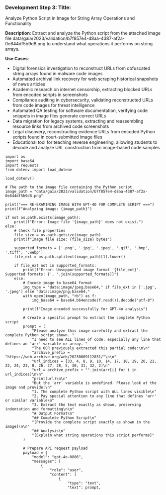 ### Development Step 3: Title:  
Analyze Python Script in Image for String Array Operations and Functionality

**Description**: Extract and analyze the Python script from the attached image file data/gaia/2023/validation/b7f857e4-d8aa-4387-af2a-0e844df5b9d8.png to understand what operations it performs on string arrays.

**Use Cases**:
- Digital forensics investigation to reconstruct URLs from obfuscated string arrays found in malware code images
- Automated archival link recovery for web scraping historical snapshots of news articles
- Academic research on internet censorship, extracting blocked URLs from encoded scripts in screenshots
- Compliance auditing in cybersecurity, validating reconstructed URLs from code images for threat intelligence
- Automated QA testing for software documentation, verifying code snippets in image files generate correct URLs
- Data migration for legacy systems, extracting and reassembling resource links from archived code screenshots
- Legal discovery, reconstructing evidence URLs from encoded Python scripts found in court-submitted image files
- Educational tool for teaching reverse engineering, allowing students to decode and analyze URL construction from image-based code samples

```
import os
import base64
import requests
from dotenv import load_dotenv

load_dotenv()

# The path to the image file containing the Python script
image_path = "data/gaia/2023/validation/b7f857e4-d8aa-4387-af2a-0e844df5b9d8.png"

print("=== RE-EXAMINING IMAGE WITH GPT-4O FOR COMPLETE SCRIPT ===")
print(f"Analyzing image: {image_path}")

if not os.path.exists(image_path):
    print(f"Error: Image file '{image_path}' does not exist.")
else:
    # Check file properties
    file_size = os.path.getsize(image_path)
    print(f"Image file size: {file_size} bytes")
    
    supported_formats = ['.png', '.jpg', '.jpeg', '.gif', '.bmp', '.tiff', '.webp']
    file_ext = os.path.splitext(image_path)[1].lower()
    
    if file_ext not in supported_formats:
        print(f"Error: Unsupported image format '{file_ext}'. Supported formats: {', '.join(supported_formats)}")
    else:
        # Encode image to base64 format
        img_type = "data:image/jpeg;base64," if file_ext in ['.jpg', '.jpeg'] else "data:image/png;base64,"
        with open(image_path, "rb") as f:
            img_base64 = base64.b64encode(f.read()).decode("utf-8")
        
        print(f"Image encoded successfully for GPT-4o analysis")
        
        # Create a specific prompt to extract the complete Python script
        prompt = (
            "Please analyze this image carefully and extract the complete Python script shown. "
            "I need to see ALL lines of code, especially any line that defines an 'arr' variable or array. "
            "The OCR previously extracted this partial code:\n\n"
            "archive_prefix = "https://web.archive.org/web/20230609112831/"\n\n"
            "url_indices = [33, 4, 8, 9, 10, 14, 17, 18, 19, 20, 21, 22, 24, 23, 0, 26, 27, 28, 5, 30, 31, 32, 2]\n"
            "url = archive_prefix + "".join(arr[i] for i in url_indices)\n\n"
            "print(url)\n\n"
            "But the 'arr' variable is undefined. Please look at the image and provide:\n"
            "1. The complete Python script with ALL lines visible\n"
            "2. Pay special attention to any line that defines 'arr' or similar variable\n"
            "3. Extract the text exactly as shown, preserving indentation and formatting\n\n"
            "# Output Format\n"
            "## Complete Python Script\n"
            "[Provide the complete script exactly as shown in the image]\n\n"
            "## Analysis\n"
            "[Explain what string operations this script performs]"
        )
        
        # Prepare API request payload
        payload = {
            "model": "gpt-4o-0806",
            "messages": [
                {
                    "role": "user",
                    "content": [
                        {
                            "type": "text",
                            "text": prompt,
```
